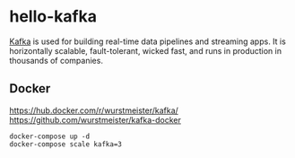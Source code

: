 # hello-kafka
[Kafka](https://kafka.apache.org) is used for building real-time data pipelines and streaming apps. It is horizontally scalable, fault-tolerant, wicked fast, and runs in production in thousands of companies.

## Docker

https://hub.docker.com/r/wurstmeister/kafka/
https://github.com/wurstmeister/kafka-docker

```
docker-compose up -d
docker-compose scale kafka=3
```

